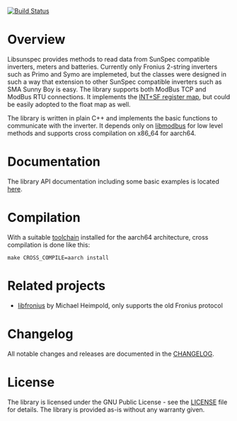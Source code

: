 [![Build Status](https://travis-ci.com/ahpohl/libsunspec.svg?branch=master)](https://travis-ci.com/ahpohl/libsunspec)
# Overview

Libsunspec provides methods to read data from SunSpec compatible inverters, meters and batteries. Currently only Fronius 2-string inverters such as Primo and Symo are implemeted, but the classes were designed in such a way that extension to other SunSpec compatible inverters such as SMA Sunny Boy is easy. The library supports both ModBus TCP and ModBus RTU connections. It implements the [INT+SF register map](.docs/sunspec/fronius/Inverter_Register_Map_Int&SF_v1.0_with_SYMOHYBRID_MODEL_124.xlsx), but could be easily adopted to the float map as well.

The library is written in plain C++ and implements the basic functions to communicate with the inverter. It depends only on [libmodbus](https://libmodbus.org/) for low level methods and supports cross compilation on x86_64 for aarch64.

# Documentation

The library API documentation including some basic examples is located [here](https://ahpohl.github.io/libsunspec/).

# Compilation

With a suitable [toolchain](https://archlinuxarm.org/wiki/Distcc_Cross-Compiling) installed for the aarch64 architecture, cross compilation is done like this:

```
make CROSS_COMPILE=aarch install
```

# Related projects

* [libfronius](https://github.com/mhei/libfronius) by Michael Heimpold, only supports the old Fronius protocol

# Changelog

All notable changes and releases are documented in the [CHANGELOG](CHANGELOG.md).

# License

The library is licensed under the GNU Public License - see the [LICENSE](LICENSE) file for details. The library is provided as-is without any warranty given.
